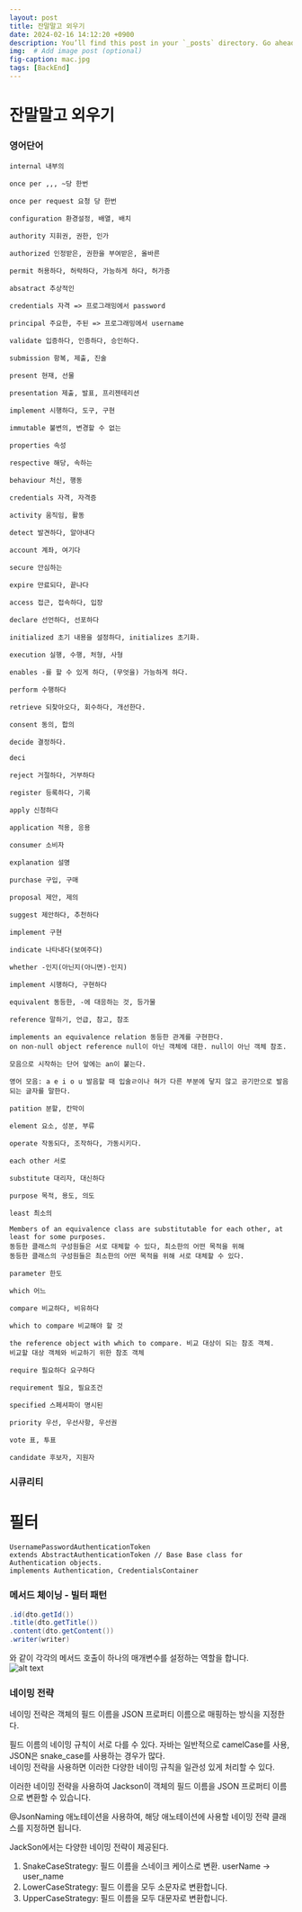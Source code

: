 ```yaml
---
layout: post
title: 잔말말고 외우기
date: 2024-02-16 14:12:20 +0900
description: You’ll find this post in your `_posts` directory. Go ahead and edit it and re-build the site to see your changes. # Add post description (optional)
img:  # Add image post (optional)
fig-caption: mac.jpg
tags: [BackEnd]
---
```

# 잔말말고 외우기

### 영어단어
```영어단어
internal 내부의

once per ,,, ~당 한번

once per request 요청 당 한번

configuration 환경설정, 배열, 배치

authority 지휘권, 권한, 인가

authorized 인정받은, 권한을 부여받은, 올바른

permit 허용하다, 허락하다, 가능하게 하다, 허가증

absatract 추상적인

credentials 자격 => 프로그래밍에서 password

principal 주요한, 주된 => 프로그래밍에서 username

validate 입증하다, 인증하다, 승인하다.

submission 항복, 제출, 진술

present 현재, 선물

presentation 제출, 발표, 프리젠테리션

implement 시행하다, 도구, 구현

immutable 불변의, 변경할 수 없는

properties 속성

respective 해당, 속하는

behaviour 처신, 행동

credentials 자격, 자격증

activity 움직임, 활동

detect 발견하다, 알아내다

account 계좌, 여기다

secure 안심하는

expire 만료되다, 끝나다

access 접근, 접속하다, 입장

declare 선언하다, 선포하다

initialized 초기 내용을 설정하다, initializes 초기화.

execution 실행, 수행, 처형, 사형

enables -를 할 수 있게 하다, (무엇을) 가능하게 하다.

perform 수행하다

retrieve 되찾아오다, 회수하다, 개선한다.

consent 동의, 합의

decide 결정하다.

deci

reject 거절하다, 거부하다

register 등록하다, 기록

apply 신청하다

application 적용, 응용

consumer 소비자

explanation 설명

purchase 구입, 구매

proposal 제안, 제의

suggest 제안하다, 추천하다

implement 구현

indicate 나타내다(보여주다)

whether -인지(아닌지(아니면)-인지)

implement 시행하다, 구현하다

equivalent 동등한, -에 대응하는 것, 등가물

reference 말하기, 언급, 참고, 참조

implements an equivalence relation 동등한 관계를 구현한다.
on non-null object reference null이 아닌 객체에 대한. null이 아닌 객체 참조.

모음으로 시작하는 단어 앞에는 an이 붙는다.

영어 모음: a e i o u 발음할 때 입술ㄹ이나 혀가 다른 부분에 닿지 않고 공기만으로 발음되는 글자를 말한다.

patition 분할, 칸막이

element 요소, 성분, 부류

operate 작동되다, 조작하다, 가동시키다.

each other 서로

substitute 대리자, 대신하다

purpose 목적, 용도, 의도

least 최소의

Members of an equivalence class are substitutable for each other, at least for some purposes.  
동등한 클래스의 구성원들은 서로 대체할 수 있다, 최소한의 어떤 목적을 위해  
동등한 클래스의 구성원들은 최소한의 어떤 목적을 위해 서로 대체할 수 있다.

parameter 한도

which 어느

compare 비교하다, 비유하다

which to compare 비교해야 할 것

the reference object with which to compare. 비교 대상이 되는 참조 객체.  
비교할 대상 객체와 비교하기 위한 참조 객체

require 필요하다 요구하다

requirement 필요, 필요조건

specified 스페셔파이 명시된

priority 우선, 우선사항, 우선권

vote 표, 투표

candidate 후보자, 지원자
```

### 시큐리티
 # 필터
    UsernamePasswordAuthenticationToken  
    extends AbstractAuthenticationToken // Base Base class for Authentication objects.    
    implements Authentication, CredentialsContainer



### 메서드 체이닝 - 빌터 패턴  
```java
.id(dto.getId())
.title(dto.getTitle()) 
.content(dto.getContent()) 
.writer(writer)
```
와 같이 각각의 메서드 호출이 하나의 매개변수를 설정하는 역할을 합니다.  
![alt text](../assets/img/메서드체이닝.png)


### 네이밍 전략
네이밍 전략은 객체의 필드 이름을 JSON 프로퍼티 이름으로 매핑하는 방식을 지정한다.  

필드 이름의 네이밍 규칙이 서로 다를 수 있다. 자바는 일반적으로 camelCase를 사용, JSON은 snake_case를 사용하는 경우가 많다.  
네이밍 전략을 사용하면 이러한 다양한 네이밍 규칙을 일관성 있게 처리할 수 있다. 


이러한 네이밍 전략을 사용하여 Jackson이 객체의 필드 이름을 JSON 프로퍼티 이름으로 변환할 수 있습니다. 

@JsonNaming 애노테이션을 사용하여, 해당 애노테이션에 사용할 네이밍 전략 클래스를 지정하면 됩니다.

JackSon에서는 다양한 네이밍 전략이 제공된다.
1. SnakeCaseStrategy: 필드 이름을 스네이크 케이스로 변환. userName -> user_name
2. LowerCaseStrategy: 필드 이름을 모두 소문자로 변환합니다.
3. UpperCaseStrategy: 필드 이름을 모두 대문자로 변환합니다.


